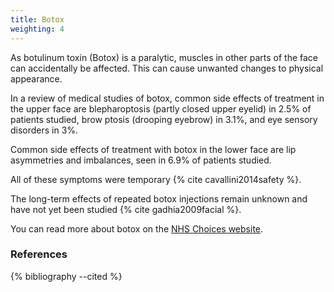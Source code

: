 ```yaml
---
title: Botox
weighting: 4
---
```


As botulinum toxin (Botox) is a paralytic, muscles in other parts of the face can accidentally be affected. This can cause unwanted changes to physical appearance.

In a review of medical studies of botox, common side effects of treatment in the upper face are blepharoptosis (partly closed upper eyelid) in 2.5% of patients studied, brow ptosis (drooping eyebrow) in 3.1%, and eye sensory disorders in 3%.

Common side effects of treatment with botox in the lower face are lip asymmetries and imbalances, seen in 6.9% of patients studied.

All of these symptoms were temporary {% cite cavallini2014safety %}.

The long-term effects of repeated botox injections remain unknown and have not yet been studied {% cite gadhia2009facial %}.

You can read more about botox on the [NHS Choices website](http://www.nhs.uk/Conditions/cosmetic-treatments-guide/Pages/botulinum-toxin-Botox-injections.aspx).

### References

{% bibliography --cited %}